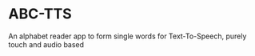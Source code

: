 # ABC-TTS
An alphabet reader app to form single words for Text-To-Speech, purely touch and audio based
